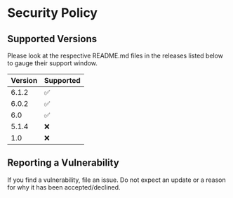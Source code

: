 # Security Policy

## Supported Versions

Please look at the respective README.md files in the releases listed below to gauge their support window.

| Version | Supported          |
| ------- | ------------------ |
| 6.1.2   | :white_check_mark: |
| 6.0.2   | :white_check_mark: |
| 6.0     | :white_check_mark: |
| 5.1.4   | :x:                |
| 1.0     | :x:                |

## Reporting a Vulnerability

If you find a vulnerability, file an issue. Do not expect an update or a reason for why it has been accepted/declined.
